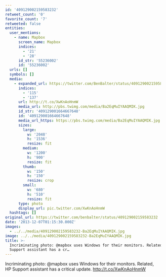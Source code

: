 ```yaml
---
id: '409129002159583232'
retweet_count: '0'
favorite_count: '7'
retweeted: false
entities:
  user_mentions:
    - name: Mapbox
      screen_name: Mapbox
      indices:
        - '21'
        - '28'
      id_str: '55236002'
      id: '55236002'
  urls: []
  symbols: []
  media:
    - expanded_url: https://twitter.com/BenBalter/status/409129002159583232/photo/1
      indices:
        - '115'
        - '137'
      url: http://t.co/XwKnAoHnmW
      media_url: http://pbs.twimg.com/media/Ba2EqMuIYAAQMIK.jpg
      id_str: '409129001664667648'
      id: '409129001664667648'
      media_url_https: https://pbs.twimg.com/media/Ba2EqMuIYAAQMIK.jpg
      sizes:
        large:
          w: '2048'
          h: '1536'
          resize: fit
        medium:
          w: '1200'
          h: '900'
          resize: fit
        thumb:
          w: '150'
          h: '150'
          resize: crop
        small:
          w: '680'
          h: '510'
          resize: fit
      type: photo
      display_url: pic.twitter.com/XwKnAoHnmW
  hashtags: []
original_url: https://twitter.com/benbalter/status/409129002159583232
date: '2013-12-07T01:15:30.000Z'
images:
  - ../../media/409129002159583232-Ba2EqMuIYAAQMIK.jpg
image: ../../media/409129002159583232-Ba2EqMuIYAAQMIK.jpg
title: >-
  Incriminating photo: @mapbox uses Windows for their monitors. Related, HP
  Support assistant has a cr…
---
```


Incriminating photo: @mapbox uses Windows for their monitors. Related, HP Support assistant has a critical update. http://t.co/XwKnAoHnmW